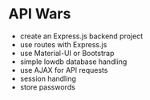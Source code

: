 # API Wars
- create an Express.js backend project
- use routes with Express.js
- use Material-UI or Bootstrap
- simple lowdb database handling
- use AJAX for API requests
- session handling
- store passwords
